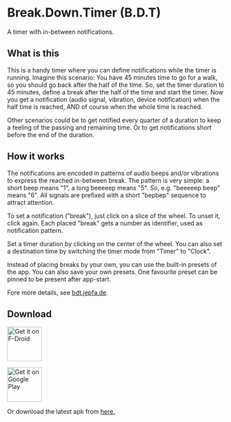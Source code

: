 # Break.Down.Timer (B.D.T)

A timer with in-between notifications.

## What is this

This is a handy timer where you can define notifications while the timer is running. Imagine this scenario: You have 45 minutes time to go for a walk, so you should go back after the half of the time. So, set the timer duration to 45 minutes, define a break after the half of the time and start the timer. Now you get a notification (audio signal, vibration, device notification) when the half time is reached, AND of course when the whole time is reached.

Other scenarios could be to get notified every quarter of a duration to keep a feeling of the passing and remaining time. Or to get notifications short before the end of the duration.

## How it works

The notifications are encoded in patterns of audio beeps and/or vibrations to express the reached in-between break. The pattern is very simple: a short beep means "1", a long beeeeep means "5". So, e.g. "beeeeep beep" means "6". All signals are prefixed with a short "bepbep" sequence to attract attention.

To set a notification ("break"), just click on a slice of the wheel. To unset it, click again. Each placed "break" gets a number as identifier, used as notification pattern.

Set a timer duration by clicking on the center of the wheel. You can also set a destination time by switching the timer mode from "Timer" to "Clock".

Instead of placing breaks by your own, you can use the built-in presets of the app. You can also save your own presets. One favourite preset can be pinned to be present after app-start.

Fore more details, see [bdt.jepfa.de](https://bdt.jepfa.de).

## Download

[<img src="https://fdroid.gitlab.io/artwork/badge/get-it-on.png"
     alt="Get it on F-Droid"
     height="80">](https://f-droid.org/packages/de.jepfa.bdt/)

[<img src="https://play.google.com/intl/en_us/badges/static/images/badges/en_badge_web_generic.png"
     alt="Get it on Google Play"
     height="80">](https://play.google.com/store/apps/details?id=de.jepfa.bdt.adfree)

Or download the latest apk from [here.](https://bdt.jepfa.de/download/)
